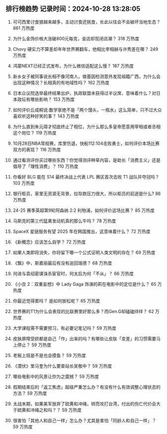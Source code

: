 
## 排行榜趋势 记录时间：2024-10-28 13:28:05
  
  1. 可可西里讨食狼越来越多，主动讨食还挑食，长此以往会不会破坏当地生态？ 861 万热度
    
  2. 为什么金饰价格大涨破800元每克，金店却现闭店潮？ 318 万热度
    
  3. Chovy 硬实力不算差却年年世界赛翻车，他相比李相赫与许秀差在哪？ 249 万热度
    
  4. 鸿蒙NEXT已经正式发布，为什么微信适配这么慢？ 187 万热度
    
  5. 新乡女子被同事说长相不像河南人，做基因检测意外发现祖籍广西，为什么会出现这种情况？长相真的有地域性吗？ 162 万热度
    
  6. 日本众议院选举最终结果出炉，执政联盟未获得过半议席，意味着什么？对日本政坛有哪些影响？ 153 万热度
    
  7. 如何评价丘成桐说:数学家绝不是「两个馒头，一瓶水」这么简单，只不过大众喜欢听这种好笑的事？ 143 万热度
    
  8. 为什么直到朱元璋才彻底终止了相位，为什么那么多皇帝愿意用宰相或者丞相这个岗位？ 119 万热度
    
  9. 10月28日NBA常规赛，库里伤退，快船112:104击败勇士，如何评价本场比赛双方的表现？ 116 万热度
    
  10. 通过看测评你买过哪些东西？你觉得测评种草内容，是助长「消费主义」还是倡导了「理性消费」？ 110 万热度
    
  11. 你看好 BLG 能在 S14 最终决战上代表 LPL 赛区首次击败 T1 战队并夺冠吗？ 103 万热度
    
  12. 银行柜员，家里无资源无背景，拉存款压力很大，所以柜员的前途是什么? 86 万热度
    
  13. 24-25 赛季英超第9轮阿森纳 2:2 利物浦，如何评价这场比赛？ 85 万热度
    
  14. 马斯克的第三代猛禽发动机真的那么牛吗？ 78 万热度
    
  15. SpaceX 星链服务有望 2025 年在韩国推出，这意味着什么？ 72 万热度
    
  16. 《新概念》应该怎么自学？ 72 万热度
    
  17. 如果人类即将消失，你将留下哪一个公式证明人类文明的存在？ 69 万热度
    
  18. 《飘》中，斯嘉丽最后有没有追回瑞德？ 68 万热度
    
  19. 何进与袁绍密谋诛杀宦官时，何太后为何「不从」？ 66 万热度
    
  20. 《小丑 2：双重妄想》中 Lady Gaga 饰演的莉在电影中的定位是什么？ 65 万热度
    
  21. 你最近觉得累吗？ 是如何放松呢？ 65 万热度
    
  22. 世界赛的T1为什么会表现的比联赛里好那么多？而Gen.G却磕磕绊绊？ 62 万热度
    
  23. 大学课程需不需要预习，有必要记笔记吗？ 59 万热度
    
  24. 皮肤屏障受损都是自己「作」出来的吗？有哪些让皮肤「变差」的习惯需要马上停止？ 59 万热度
    
  25. 老板上班是不是也会摸鱼？ 59 万热度
    
  26. 《潜伏》里马奎为什么要查站长吴敬中？ 59 万热度
    
  27. 哪些电影中的风景让你为之震撼？ 59 万热度
    
  28. 假期结束后的「返工焦虑」超级严重怎么办？有没有什么有效调整心理状态的方法？ 59 万热度
    
  29. 太战末期，如果美军放弃了硫黄和冲绳，转而攻打台湾，付出的伤亡代价会大于硫黄和冲绳之和吗？？ 59 万热度
    
  30. 很害怕「其他人和自己一样」怎么办？尤其是害怕「同龄人和自己一样」？ 59 万热度
    